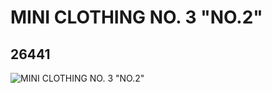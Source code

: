 # MINI CLOTHING NO. 3 "NO.2"
## 26441
![MINI CLOTHING NO. 3 "NO.2"](https://lc-www-live-s.legocdn.com/media/bricks/5/2/6150254.jpg)